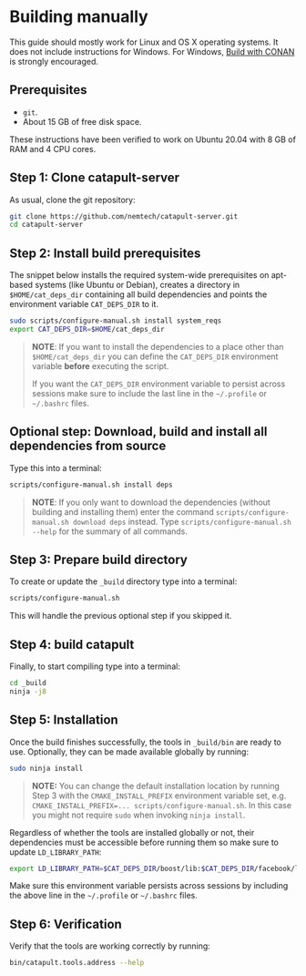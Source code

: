 # Building manually

This guide should mostly work for Linux and OS X operating systems.
It does not include instructions for Windows.
For Windows, [Build with CONAN](BUILD-conan.md) is strongly encouraged.

## Prerequisites

- ``git``.
- About 15 GB of free disk space.

These instructions have been verified to work on Ubuntu 20.04 with 8 GB of RAM and 4 CPU cores.

## Step 1: Clone catapult-server

As usual, clone the git repository:

```sh
git clone https://github.com/nemtech/catapult-server.git
cd catapult-server
```

## Step 2: Install build prerequisites

The snippet below installs the required system-wide prerequisites on apt-based systems (like Ubuntu or Debian), creates a directory in ``$HOME/cat_deps_dir`` containing all build dependencies and points the environment variable `CAT_DEPS_DIR` to it.

```sh
sudo scripts/configure-manual.sh install system_reqs
export CAT_DEPS_DIR=$HOME/cat_deps_dir
```

> **NOTE**:
> If you want to install the dependencies to a place other than ``$HOME/cat_deps_dir`` you can define the ``CAT_DEPS_DIR`` environment variable **before** executing the script.
>
> If you want the `CAT_DEPS_DIR` environment variable to persist across sessions make sure to include the last line in the `~/.profile` or `~/.bashrc` files.

## Optional step: Download, build and install all dependencies from source

Type this into a terminal:

```sh
scripts/configure-manual.sh install deps
```

> **NOTE**:
> If you only want to download the dependencies (without building and installing them) enter the command ``scripts/configure-manual.sh download deps`` instead. Type ``scripts/configure-manual.sh --help`` for the summary of all commands.

## Step 3: Prepare build directory

To create or update the ``_build`` directory type into a terminal:

```sh
scripts/configure-manual.sh
```

This will handle the previous optional step if you skipped it.

## Step 4: build catapult

Finally, to start compiling type into a terminal:

```sh
cd _build
ninja -j8
```

## Step 5: Installation

Once the build finishes successfully, the tools in ``_build/bin`` are ready to use. Optionally, they can be made available globally by running:

```sh
sudo ninja install
```

> **NOTE:**
> You can change the default installation location by running Step 3 with the ``CMAKE_INSTALL_PREFIX`` environment variable set, e.g. ``CMAKE_INSTALL_PREFIX=... scripts/configure-manual.sh``. In this case you might not require ``sudo`` when invoking ``ninja install``.

Regardless of whether the tools are installed globally or not, their dependencies must be accessible before running them so make sure to update ``LD_LIBRARY_PATH``:

```sh
export LD_LIBRARY_PATH=$CAT_DEPS_DIR/boost/lib:$CAT_DEPS_DIR/facebook/lib:$CAT_DEPS_DIR/google/lib:$CAT_DEPS_DIR/mongodb/lib:$CAT_DEPS_DIR/zeromq/lib
```

Make sure this environment variable persists across sessions by including the above line in the `~/.profile` or `~/.bashrc` files.

## Step 6: Verification

Verify that the tools are working correctly by running:

```sh
bin/catapult.tools.address --help
```

